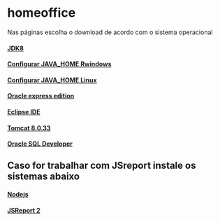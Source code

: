 # homeoffice

Nas páginas escolha o download de acordo com o sistema operacional

#### [JDK8](https://www.oracle.com/java/technologies/javase-jdk8-downloads.html)

#### [Configurar JAVA_HOME Rwindows](https://confluence.atlassian.com/confbr1/configurando-a-variavel-java_home-no-windows-933709538.html)
#### [Configurar JAVA_HOME Linux](https://receitasdecodigo.com.br/ubuntu/como-configurar-java_home-para-java-no-ubuntu)


#### [Oracle express edition](https://www.oracle.com/database/technologies/oracle-database-software-downloads.html#11g)

#### [Eclipse IDE](https://www.eclipse.org/downloads/packages/release/mars/r/eclipse-ide-java-ee-developers)

#### [Tomcat 8.0.33](https://archive.apache.org/dist/tomcat/tomcat-8/v8.0.33/bin/apache-tomcat-8.0.33.zip)

#### [Oracle SQL Developer](https://www.oracle.com/tools/downloads/sqldev-downloads.html)


## Caso for trabalhar com JSreport instale os sistemas abaixo

#### [Nodejs](https://nodejs.org/pt-br/)

#### [JSReport 2](https://github.com/jsreport/jsreport/releases/tag/2.1.0)
